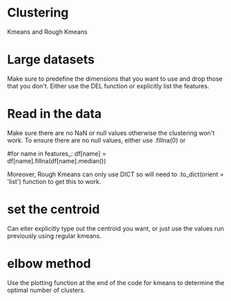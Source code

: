 # Clustering
Kmeans and Rough Kmeans

# Large datasets
Make sure to predefine the dimensions that you want to use and drop those that you don't. Either use the DEL function or explicitly list the features. 

# Read in the data
Make sure there are no NaN or null values otherwise the clustering won't work. To ensure there are no null values, either use .fillna(0) or

#for name in features_:
  df[name] = \
      df[name].fillna(df[name].median())

Moreover, Rough Kmeans can only use DICT so will need to .to_dict(orient = 'list') function to get this to work. 

# set the centroid
Can eiter explicitly type out the centroid you want, or just use the values run previously using regular kmeans. 

# elbow method

Use the plotting function at the end of the code for kmeans to determine the optimal number of clusters. 
